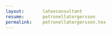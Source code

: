 ```yaml
---
layout:       latexconsultant
resume:       petronellatorgersson
permalink:    petronellatorgersson.tex
---
```

